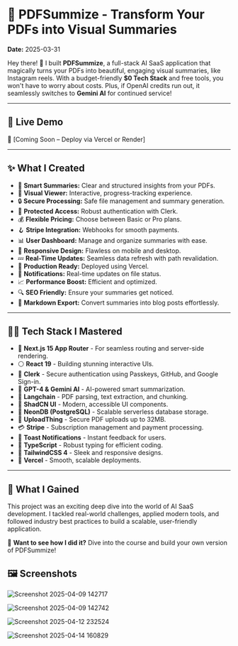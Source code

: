 # 🌟 PDFSummize - Transform Your PDFs into Visual Summaries

**Date:** 2025-03-31

Hey there! 🚀 I built **PDFSummize**, a full-stack AI SaaS application that magically turns your PDFs into beautiful, engaging visual summaries, like Instagram reels. With a budget-friendly **$0 Tech Stack** and free tools, you won't have to worry about costs. Plus, if OpenAI credits run out, it seamlessly switches to **Gemini AI** for continued service!

---
## 🌟 Live Demo

🚀 [Coming Soon – Deploy via Vercel or Render]

---

## ✨ **What I Created**

- 📝 **Smart Summaries:** Clear and structured insights from your PDFs.
- 🎨 **Visual Viewer:** Interactive, progress-tracking experience.
- 🔒 **Secure Processing:** Safe file management and summary generation.
- 🔐 **Protected Access:** Robust authentication with Clerk.
- 💰 **Flexible Pricing:** Choose between Basic or Pro plans.
- 🪝 **Stripe Integration:** Webhooks for smooth payments.
- 📊 **User Dashboard:** Manage and organize summaries with ease.
- 📱 **Responsive Design:** Flawless on mobile and desktop.
- 💤 **Real-Time Updates:** Seamless data refresh with path revalidation.
- 🚀 **Production Ready:** Deployed using Vercel.
- 📢 **Notifications:** Real-time updates on file status.
- 📈 **Performance Boost:** Efficient and optimized.
- 🔍 **SEO Friendly:** Ensure your summaries get noticed.
- 🐂 **Markdown Export:** Convert summaries into blog posts effortlessly.

---

## 🧑‍💻 **Tech Stack I Mastered**

- 🚀 **Next.js 15 App Router** - For seamless routing and server-side rendering.
- ⚪ **React 19** - Building stunning interactive UIs.
- 🔑 **Clerk** - Secure authentication using Passkeys, GitHub, and Google Sign-in.
- 🤖 **GPT-4 & Gemini AI** - AI-powered smart summarization.
- 🧠 **Langchain** - PDF parsing, text extraction, and chunking.
- 🎨 **ShadCN UI** - Modern, accessible UI components.
- 💾 **NeonDB (PostgreSQL)** - Scalable serverless database storage.
- 📄 **UploadThing** - Secure PDF uploads up to 32MB.
- 💳 **Stripe** - Subscription management and payment processing.
- 📢 **Toast Notifications** - Instant feedback for users.
- 💜 **TypeScript** - Robust typing for efficient coding.
- 💅 **TailwindCSS 4** - Sleek and responsive designs.
- 🚀 **Vercel** - Smooth, scalable deployments.

---

## 🎯 **What I Gained**

This project was an exciting deep dive into the world of AI SaaS development. I tackled real-world challenges, applied modern tools, and followed industry best practices to build a scalable, user-friendly application.

🌟 **Want to see how I did it?** Dive into the course and build your own version of PDFSummize!

## 🖼️ Screenshots

![Screenshot 2025-04-09 142717](https://github.com/user-attachments/assets/ff4faeb0-6843-4b86-b7f4-dd5efcbeab00)

![Screenshot 2025-04-09 142742](https://github.com/user-attachments/assets/90fa2819-6dc9-472b-a996-03f550f26a4b)

![Screenshot 2025-04-12 232524](https://github.com/user-attachments/assets/61a97991-7c8f-401b-963e-c9c83b170664)

![Screenshot 2025-04-14 160829](https://github.com/user-attachments/assets/f91d874e-ab0d-49b3-8983-8a79965d3802)


